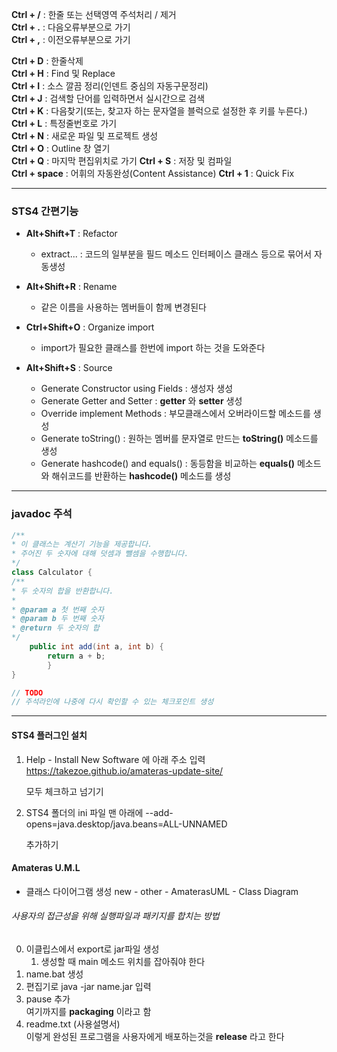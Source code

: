 **Ctrl + /** : 한줄 또는 선택영역 주석처리 / 제거  
**Ctrl + .** : 다음오류부분으로 가기  
**Ctrl + ,** : 이전오류부분으로 가기  
  
**Ctrl + D** : 한줄삭제  
**Ctrl + H** : Find 및 Replace  
**Ctrl + I** : 소스 깔끔 정리(인덴트 중심의 자동구문정리)  
**Ctrl + J** : 검색할 단어를 입력하면서 실시간으로 검색  
**Ctrl + K** : 다음찾기(또는, 찾고자 하는 문자열을 블럭으로 설정한 후 키를 누른다.)  
**Ctrl + L** : 특정줄번호로 가기  
**Ctrl + N** : 새로운 파일 및 프로젝트 생성  
**Ctrl + O** : Outline 창 열기  
**Ctrl + Q** : 마지막 편집위치로 가기
**Ctrl + S** : 저장 및 컴파일  
**Ctrl + space** : 어휘의 자동완성(Content Assistance) **Ctrl + 1** : Quick Fix

---
### STS4 간편기능
- **Alt+Shift+T** : Refactor
	- extract... : 코드의 일부분을 필드 메소드 인터페이스 클래스 등으로 묶어서 자동생성

- __Alt+Shift+R__ : Rename
	- 같은 이름을 사용하는 멤버들이 함께 변경된다

- **Ctrl+Shift+O** : Organize import
	- import가 필요한 클래스를 한번에 import 하는 것을 도와준다

- __Alt+Shift+S__ : Source
	- Generate Constructor using Fields : 생성자 생성
	- Generate Getter and Setter : **getter** 와 **setter** 생성
	- Override implement Methods : 부모클래스에서 오버라이드할 메소드를 생성
	- Generate toString() : 원하는 멤버를 문자열로 만드는 **toString()** 메소드를 생성
	- Generate hashcode() and equals() : 동등함을 비교하는 **equals()** 메소드와 해쉬코드를 반환하는 **hashcode()** 메소드를 생성

---
### javadoc 주석
```java
/**
* 이 클래스는 계산기 기능을 제공합니다.
* 주어진 두 숫자에 대해 덧셈과 뺄셈을 수행합니다.
*/
class Calculator {
/**
* 두 숫자의 합을 반환합니다.
*
* @param a 첫 번째 숫자
* @param b 두 번째 숫자
* @return 두 숫자의 합
*/
	public int add(int a, int b) {
		return a + b;
		}
}

// TODO
// 주석라인에 나중에 다시 확인할 수 있는 체크포인트 생성
```

---
#### STS4 플러그인 설치
1. Help - Install New Software 에 아래 주소 입력
	https://takezoe.github.io/amateras-update-site/
	
	모두 체크하고 넘기기

2. STS4 폴더의 ini 파일 맨 아래에
	--add-opens=java.desktop/java.beans=ALL-UNNAMED
	 
	 추가하기

#### Amateras U.M.L
- 클래스 다이어그램 생성 
	new - other - AmaterasUML - Class Diagram


###### 사용자의 접근성을 위해 실행파일과 패키지를 합치는 방법
0. 이클립스에서 export로 jar파일 생성
	1. 생성할 때 main 메소드 위치를 잡아줘야 한다
1. name.bat 생성
2. 편집기로 java -jar name.jar 입력
3. pause 추가  
    여기까지를 **packaging** 이라고 함
4. readme.txt (사용설명서)  
    이렇게 완성된 프로그램을 사용자에게 배포하는것을 **release** 라고 한다

